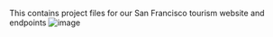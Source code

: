 This contains project files for our San Francisco tourism website and endpoints
![image](https://github.com/epanal/Python/assets/25993147/b345dd99-6154-4d7b-8abd-06517cee8a52)
